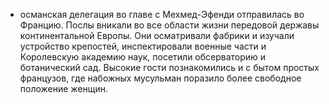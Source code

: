 * османская делегация во главе с Мехмед-Эфенди отправилась во Францию. Послы вникали во все области жизни передовой державы континентальной Европы. Они осматривали фабрики и изучали устройство крепостей, инспектировали военные части и Королевскую академию наук, посетили обсерваторию и ботанический сад. Высокие гости познакомились и с бытом простых французов, где набожных мусульман поразило более свободное положение женщин.